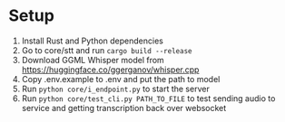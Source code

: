 
# Setup

1. Install Rust and Python dependencies
2. Go to core/stt and run `cargo build --release`
3. Download GGML Whisper model from https://huggingface.co/ggerganov/whisper.cpp
4. Copy .env.example to .env and put the path to model
5. Run `python core/i_endpoint.py` to start the server
6. Run `python core/test_cli.py PATH_TO_FILE` to test sending audio to service and getting transcription back over websocket